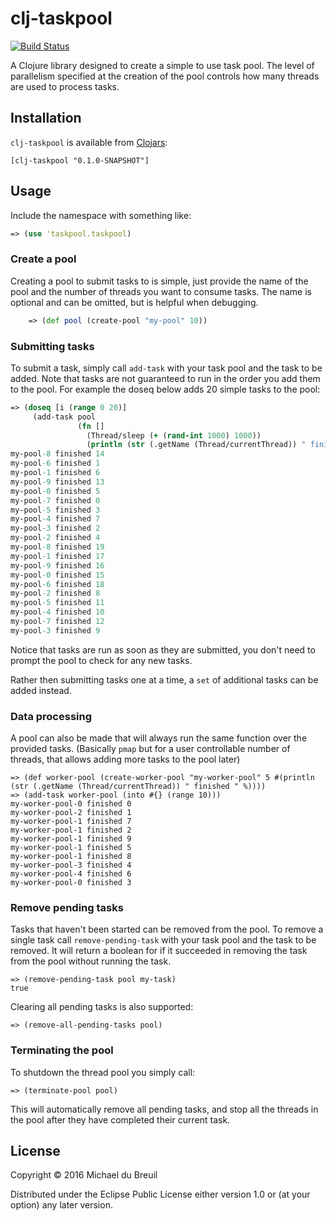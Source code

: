 # clj-taskpool

[![Build Status](https://semaphoreci.com/api/v1/wickedshell/clj-taskpool/branches/master/badge.svg)](https://semaphoreci.com/wickedshell/clj-taskpool)

A Clojure library designed to create a simple to use task pool. The level of parallelism specified at the creation of the pool controls how many threads are used to process tasks.

## Installation

`clj-taskpool` is available from [Clojars](https://clojars.org/clj-taskpool):

```
[clj-taskpool "0.1.0-SNAPSHOT"]
```

## Usage

Include the namespace with something like:

```clojure
=> (use 'taskpool.taskpool)
```

### Create a pool

Creating a pool to submit tasks to is simple, just provide the name of the pool and the number of threads you want to consume tasks. The name is optional and can be omitted, but is helpful when debugging.

```clojure
    => (def pool (create-pool "my-pool" 10))
```

### Submitting tasks

To submit a task, simply call `add-task` with your task pool and the task to be added. Note that tasks are not guaranteed to run in the order you add them to the pool. For example the doseq below adds 20 simple tasks to the pool:

```clojure
=> (doseq [i (range 0 20)]
     (add-task pool
               (fn []
                 (Thread/sleep (+ (rand-int 1000) 1000))
                 (println (str (.getName (Thread/currentThread)) " finished " i)))))
my-pool-8 finished 14
my-pool-6 finished 1
my-pool-1 finished 6
my-pool-9 finished 13
my-pool-0 finished 5
my-pool-7 finished 0
my-pool-5 finished 3
my-pool-4 finished 7
my-pool-3 finished 2
my-pool-2 finished 4
my-pool-8 finished 19
my-pool-1 finished 17
my-pool-9 finished 16
my-pool-0 finished 15
my-pool-6 finished 18
my-pool-2 finished 8
my-pool-5 finished 11
my-pool-4 finished 10
my-pool-7 finished 12
my-pool-3 finished 9
```

Notice that tasks are run as soon as they are submitted, you don't need to prompt the pool to check for any new tasks.

Rather then submitting tasks one at a time, a `set` of additional tasks can be added instead.

### Data processing

A pool can also be made that will always run the same function over the provided tasks. (Basically `pmap` but for a user controllable number of threads, that allows adding more tasks to the pool later)

```
=> (def worker-pool (create-worker-pool "my-worker-pool" 5 #(println (str (.getName (Thread/currentThread)) " finished " %))))
=> (add-task worker-pool (into #{} (range 10)))
my-worker-pool-0 finished 0
my-worker-pool-2 finished 1
my-worker-pool-1 finished 7
my-worker-pool-1 finished 2
my-worker-pool-1 finished 9
my-worker-pool-1 finished 5
my-worker-pool-1 finished 8
my-worker-pool-3 finished 4
my-worker-pool-4 finished 6
my-worker-pool-0 finished 3

```

### Remove pending tasks

Tasks that haven't been started can be removed from the pool. To remove a single task call `remove-pending-task` with your task pool and the task to be removed. It will return a boolean for if it succeeded in removing the task from the pool without running the task.

```
=> (remove-pending-task pool my-task)
true
```

Clearing all pending tasks is also supported:

```
=> (remove-all-pending-tasks pool)
```

### Terminating the pool

To shutdown the thread pool you simply call:

```
=> (terminate-pool pool)
```

This will automatically remove all pending tasks, and stop all the threads in the pool after they have completed their current task.

## License

Copyright © 2016 Michael du Breuil

Distributed under the Eclipse Public License either version 1.0 or (at your option) any later version.
